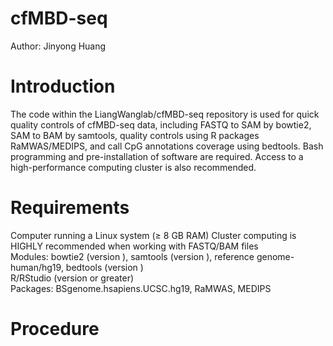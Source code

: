 # cfMBD-seq
Author: Jinyong Huang

# Introduction
The code within the LiangWanglab/cfMBD-seq repository is used for quick quality controls of cfMBD-seq data, including FASTQ to SAM by bowtie2, SAM to BAM by samtools, quality controls using R packages RaMWAS/MEDIPS,  and call CpG annotations coverage using bedtools. Bash programming and pre-installation of software are required. Access to a high-performance computing cluster is also recommended. 

# Requirements
Computer running a Linux system (≥ 8 GB RAM) Cluster computing is HIGHLY recommended when working with FASTQ/BAM files  
Modules: bowtie2 (version ), samtools (version ), reference genome-human/hg19, bedtools (version )  
R/RStudio (version  or greater)  
Packages: BSgenome.hsapiens.UCSC.hg19, RaMWAS, MEDIPS

# Procedure
